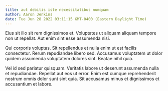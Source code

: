 ```yaml
---
title: aut debitis iste necessitatibus numquam
author: Aaron Jenkins
date: Tue Jun 28 2022 03:11:15 GMT-0400 (Eastern Daylight Time)
---
```

Eius sit illo sit rem dignissimos et. Voluptates ut aliquam aliquam tempore non ut repellat. Aut enim sint esse assumenda nisi.

 Qui corporis voluptas. Sit repellendus et nulla enim ut est facilis consectetur. Rerum repudiandae libero sed. Accusamus voluptatem ut dolor quidem assumenda voluptatem dolores sint. Beatae nihil quia.

 Vel id sed pariatur quisquam. Veritatis labore ut deserunt assumenda nulla et repudiandae. Repellat aut eos ut error. Enim est cumque reprehenderit nostrum omnis dolor sunt sint quia. Sit accusamus minus et dignissimos et accusantium et labore.